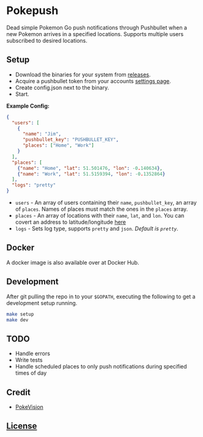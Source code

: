 # Pokepush

Dead simple Pokemon Go push notifications through Pushbullet when a new Pokemon arrives in a specified locations. Supports multiple users subscribed to desired locations.

## Setup

- Download the binaries for your system from [releases](https://github.com/dustinblackman/pokepush/releases).
- Acquire a pushbullet token from your accounts [settings page](https://www.pushbullet.com/#settings).
- Create config.json next to the binary.
- Start.

**Example Config:**
```json
{
  "users": [
    {
      "name": "Jim",
      "pushbullet_key": "PUSHBULLET_KEY",
      "places": ["Home", "Work"]
    }
  ],
  "places": [
    {"name": "Home", "lat": 51.501476, "lon": -0.140634},
    {"name": "Work", "lat": 51.5159394, "lon": -0.1352864}
  ],
  "logs": "pretty"
}
```

- `users` - An array of users containing their `name`, `pushbullet_key`, an array of `places`. Names of places must match the ones in the `places` array.
- `places` - An array of locations with their `name`, `lat`, and `lon`. You can covert an address to latitude/longitude [here](http://www.latlong.net/convert-address-to-lat-long.html)
- `logs` - Sets log type, supports `pretty` and `json`. *Default is `pretty`.*

## Docker

A docker image is also available over at Docker Hub.

## Development

After git pulling the repo in to your `$GOPATH`, executing the following to get a development setup running.

```bash
make setup
make dev
```

## TODO
- Handle errors
- Write tests
- Handle scheduled places to only push notifications during specified times of day

## Credit
- [PokeVision](http://pokevision)

## [License](LICENSE)
